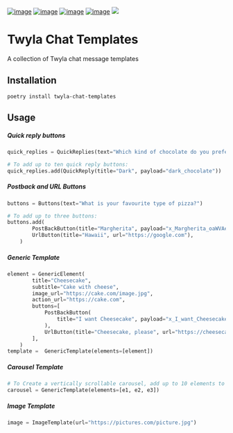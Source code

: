 [![image](https://img.shields.io/pypi/v/twyla-chat-templates.svg)](https://pypi.org/project/twyla-chat-templates/)
[![image](https://img.shields.io/pypi/l/twyla-chat-templates.svg)](https://pypi.org/project/twyla-chat-templates/)
[![image](https://img.shields.io/pypi/pyversions/twyla-chat-templates.svg)](https://pypi.org/project/twyla-chat-templates/)
[![image](https://img.shields.io/badge/code%20style-black-000000.svg)](https://github.com/ambv/black)
[![](https://github.com/twyla-ai/twyla-chat-templates/workflows/Main%20Workflow/badge.svg)](https://github.com/twyla-ai/twyla-chat-templates/actions)

# Twyla Chat Templates
A collection of Twyla chat message templates

## Installation
`poetry install twyla-chat-templates`

## Usage

##### Quick reply buttons
```python
quick_replies = QuickReplies(text="Which kind of chocolate do you prefer?")

# To add up to ten quick reply buttons:
quick_replies.add(QuickReply(title="Dark", payload="dark_chocolate"))
```

##### Postback and URL Buttons
```python
buttons = Buttons(text="What is your favourite type of pizza?")

# To add up to three buttons:
buttons.add(
        PostBackButton(title="Margherita", payload="x_Margherita_oaWVAeasEK_x"),
        UrlButton(title="Hawaii", url="https://google.com"),
    )
```
##### Generic Template
```python
element = GenericElement(
        title="Cheesecake",
        subtitle="Cake with cheese",
        image_url="https://cake.com/image.jpg",
        action_url="https://cake.com",
        buttons=[
            PostBackButton(
                title="I want Cheesecake", payload="x_I_want_Cheesecake_gkvMPBXXxO_x"
            ),
            UrlButton(title="Cheesecake, please", url="https://cheesecakeplease.com"),
        ],
    )
template =  GenericTemplate(elements=[element])
```
##### Carousel Template
```python
# To Create a vertically scrollable carousel, add up to 10 elements to the generic template: 
carousel = GenericTemplate(elements=[e1, e2, e3])
```

##### Image Template 
```python
image = ImageTemplate(url="https://pictures.com/picture.jpg")
```
